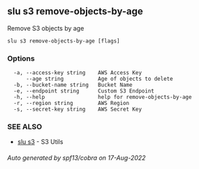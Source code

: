 ## slu s3 remove-objects-by-age

Remove S3 objects by age

```
slu s3 remove-objects-by-age [flags]
```

### Options

```
  -a, --access-key string    AWS Access Key
      --age string           Age of objects to delete
  -b, --bucket-name string   Bucket Name
  -e, --endpoint string      Custom S3 Endpoint
  -h, --help                 help for remove-objects-by-age
  -r, --region string        AWS Region
  -s, --secret-key string    AWS Secret Key
```

### SEE ALSO

* [slu s3](slu_s3.md)	 - S3 Utils

###### Auto generated by spf13/cobra on 17-Aug-2022
